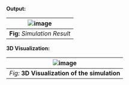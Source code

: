 **Output:**

|![image](https://user-images.githubusercontent.com/56040932/106307032-06db2980-6289-11eb-8528-0e9b030295be.png)|
|:-:|
|**Fig:** *Simulation Result*|

**3D Visualization:**

|![image](https://user-images.githubusercontent.com/56040932/106307696-dba50a00-6289-11eb-9242-dac37a99430b.png)|
|:-:|
|*Fig:* **3D Visualization of the simulation**|
